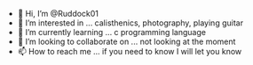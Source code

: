 - 👋 Hi, I’m @Ruddock01
- 👀 I’m interested in ... calisthenics, photography, playing guitar
- 🌱 I’m currently learning ... c programming language
- 💞️ I’m looking to collaborate on ... not looking at the moment
- 📫 How to reach me ... if you need to know I will let you know

<!---
Ruddock01/Ruddock01 is a ✨ special ✨ repository because its `README.md` (this file) appears on your GitHub profile.
You can click the Preview link to take a look at your changes.
--->
